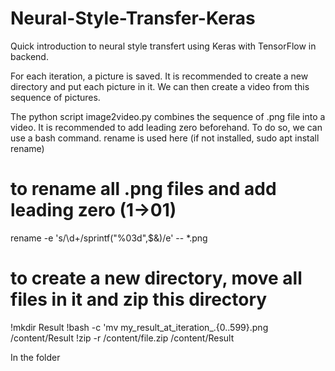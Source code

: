 # Neural-Style-Transfer-Keras
Quick introduction to neural style transfert using Keras with TensorFlow in backend.

For each iteration, a picture is saved. It is recommended to create a new directory and put each picture in it. We can then create a video from this sequence of pictures. 

The python script  image2video.py combines the sequence of .png file into a video. It is recommended to add leading zero beforehand.
To do so, we can use a bash command. rename is used here (if not installed, sudo apt install rename)

# to rename all .png files and add  leading zero (1->01)
rename -e 's/\d+/sprintf("%03d",$&)/e' -- *.png

# to create a new directory, move all files in it and zip this directory
!mkdir Result
!bash -c 'mv my_result_at_iteration_.{0..599}.png /content/Result
!zip -r /content/file.zip /content/Result

In the folder

